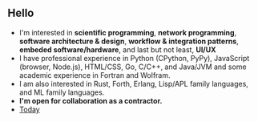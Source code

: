 ## Hello

- I'm interested in __scientific programming__, __network programming__, __software architecture & design__, __workflow & integration patterns__, __embeded software/hardware__, and last but not least, __UI/UX__
- I have professional experience in Python (CPython, PyPy), JavaScript (browser, Node.js), HTML/CSS, Go, C/C++, and Java/JVM and some academic experience in Fortran and Wolfram. 
- I am also interested in Rust, Forth, Erlang, Lisp/APL family languages, and ML family languages. 
- **I'm open for collaboration as a contractor.**
- [Today](https://www.wavelet.space/today/)
